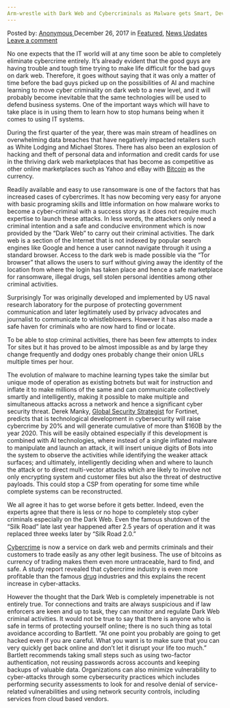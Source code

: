 ```yaml
---
Arm-wrestle with Dark Web and Cybercriminals as Malware gets Smart, Devious and Hard to Find
---
```

<article class="post-listing post-24097 post type-post status-publish format-standard has-post-thumbnail hentry category-deepdot-news category-news-updates tag-armwrestle tag-cybercriminals tag-dark tag-devious tag-find tag-hard tag-malware tag-smart tag-web">
    <div class="post-inner">
        <span>Posted by: <a href="https://www.deepdotweb.com/author/anony/" title="">Anonymous </a></span>
    <span>December 26, 2017</span>
    <span>in <a href="https://www.deepdotweb.com/category/deepdot-news/" rel="category tag">Featured</a>, <a href="https://www.deepdotweb.com/category/news-updates/" rel="category tag">News Updates</a></span>
    <span><a href="https://www.deepdotweb.com/2017/12/26/arm-wrestle-dark-web-cybercriminals-malware-gets-smart-devious-hard-find/#respond">Leave a comment</a></span>
    </p>
    <div class="clear"></div>
    <div class="entry">
    <p>No one expects that the IT world will at any time soon be able to completely eliminate cybercrime entirely. It’s already evident that the good guys are having trouble and tough time trying to make life difficult for the bad guys on dark web. Therefore, it goes without saying that it was only a matter of time before the bad guys picked up on the possibilities of AI and machine learning to move cyber criminality on dark web to a new level, and it will probably become inevitable that the same technologies will be used to defend business systems. One of the important ways which will have to take place is in using them to learn how to stop humans being when it comes to using IT systems.</p>
    <p>During the first quarter of the year, there was main stream of headlines on overwhelming data breaches that have negatively impacted retailers such as White Lodging and Michael Stores. There has also been an explosion of hacking and theft of personal data and information and credit cards for use in the thriving dark web marketplaces that has become as competitive as other online marketplaces such as Yahoo and eBay with <a href="https://www.deepdotweb.com/2017/12/10/bitcoin-news-roundup-december-10-2017/">Bitcoin</a> as the currency.</p>
    <p>Readily available and easy to use ransomware is one of the factors that has increased cases of cybercrimes. It has now becoming very easy for anyone with basic programing skills and little information on how malware works to become a cyber-criminal with a success story as it does not require much expertise to launch these attacks. In less words, the attackers only need a criminal intention and a safe and conducive environment which is now provided by the “Dark Web” to carry out their criminal activities. The dark web is a section of the Internet that is not indexed by popular search engines like Google and hence a user cannot navigate through it using a standard browser. Access to the dark web is made possible via the “Tor browser” that allows the users to surf without giving away the identity of the location from where the login has taken place and hence a safe marketplace for ransomware, illegal drugs, sell stolen personal identities among other criminal activities.</p>
    <p>Surprisingly Tor was originally developed and implemented by US naval research laboratory for the purpose of protecting government communication and later legitimately used by privacy advocates and journalist to communicate to whistleblowers. However it has also made a safe haven for criminals who are now hard to find or locate.</p>
    <p>To be able to stop criminal activities, there has been few attempts to index Tor sites but it has proved to be almost impossible as and by large they change frequently and dodgy ones probably change their onion URLs multiple times per hour.</p>
    <p>The evolution of malware to machine learning types take the similar but unique mode of operation as existing botnets but wait for instruction and inflate it to make millions of the same and can communicate collectively smartly and intelligently, making it possible to make multiple and simultaneous attacks across a network and hence a significant cyber security threat. Derek Manky, <a href="https://diginomica.com/2017/12/08/ai-machine-learning-cyber-crime-unholy-trinity/">Global Security Strategist</a> for Fortinet, predicts that is technological development in cybersecurity will raise cybercrime by 20% and will generate cumulative of more than $160B by the year 2020. This will be easily obtained especially if this development is combined with AI technologies, where instead of a single inflated malware to manipulate and launch an attack, it will insert unique digits of Bots into the system to observe the activities while identifying the weaker attack surfaces; and ultimately, intelligently deciding when and where to launch the attack or to direct multi-vector attacks which are likely to involve not only encrypting system and customer files but also the threat of destructive payloads. This could stop a CSP from operating for some time while complete systems can be reconstructed.</p>
    <p>We all agree it has to get worse before it gets better. Indeed, even the experts agree that there is less or no hope to completely stop cyber criminals especially on the Dark Web. Even the famous shutdown of the “Silk Road” late last year happened after 2.5 years of operation and it was replaced three weeks later by “Silk Road 2.0.”</p>
    <p><a href="https://www.deepdotweb.com/2017/12/10/10-12-17-dark-web-cybercrime-roundup/">Cybercrime</a> is now a service on dark web and permits criminals and their customers to trade easily as any other legit business. The use of bitcoins as currency of trading makes them even more untraceable, hard to find, and safe. A study report revealed that cybercrime industry is even more profitable than the famous <a href="https://www.deepdotweb.com/2017/12/11/several-internet-drug-dealers-busted-russia/">drug</a> industries and this explains the recent increase in cyber-attacks.</p>
    <p>However the thought that the Dark Web is completely impenetrable is not entirely true. Tor connections and traits are always suspicious and if law enforcers are keen and up to task, they can monitor and regulate Dark Web criminal activities. It would not be true to say that there is anyone who is safe in terms of protecting yourself online; there is no such thing as total avoidance according to Bartlett. “At one point you probably are going to get hacked even if you are careful. What you want is to make sure that you can very quickly get back online and don’t let it disrupt your life too much.” Bartlett recommends taking small steps such as using two-factor authentication, not reusing passwords across accounts and keeping backups of valuable data. Organizations can also minimize vulnerability to cyber-attacks through some cybersecurity practices which includes performing security assessments to look for and resolve denial of service-related vulnerabilities and using network security controls, including services from cloud based vendors.</p>
    </div>
    <span style="display:none"><a href="https://www.deepdotweb.com/tag/armwrestle/" rel="tag">armwrestle</a> <a href="https://www.deepdotweb.com/tag/cybercriminals/" rel="tag">cybercriminals</a> <a href="https://www.deepdotweb.com/tag/dark/" rel="tag">dark</a> <a href="https://www.deepdotweb.com/tag/devious/" rel="tag">devious</a> <a href="https://www.deepdotweb.com/tag/find/" rel="tag">find</a> <a href="https://www.deepdotweb.com/tag/hard/" rel="tag">hard</a> <a href="https://www.deepdotweb.com/tag/malware/" rel="tag">malware</a> <a href="https://www.deepdotweb.com/tag/smart/" rel="tag">smart</a> <a href="https://www.deepdotweb.com/tag/web/" rel="tag">web</a></span> <span style="display:none" class="updated">2017-12-26</span>
    <div style="display:none" class="vcard author" itemprop="author" itemscope itemtype="http://schema.org/Person"><strong class="fn" itemprop="name"><a href="https://www.deepdotweb.com/author/anony/" title="Posts by Anonymous" rel="author">Anonymous</a></strong></div>
    </div>
</article>

